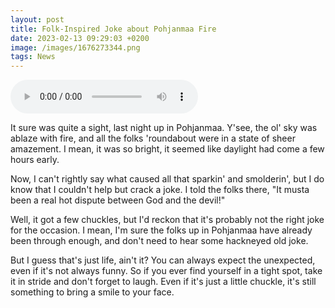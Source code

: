 ```yaml
--- 
layout: post 
title: Folk-Inspired Joke about Pohjanmaa Fire
date: 2023-02-13 09:29:03 +0200 
image: /images/1676273344.png
tags: News 
--- 
```


<audio controls>
        <source src="/audios/1676273344.mp3" type="audio/mpeg">
        Your browser does not support the audio element.
      </audio>

It sure was quite a sight, last night up in Pohjanmaa. Y'see, the ol' sky was ablaze with fire, and all the folks 'roundabout were in a state of sheer amazement. I mean, it was so bright, it seemed like daylight had come a few hours early. 
 


Now, I can't rightly say what caused all that sparkin' and smolderin', but I do know that I couldn't help but crack a joke. I told the folks there, "It musta been a real hot dispute between God and the devil!" 
 


Well, it got a few chuckles, but I'd reckon that it's probably not the right joke for the occasion. I mean, I'm sure the folks up in Pohjanmaa have already been through enough, and don't need to hear some hackneyed old joke. 
 


But I guess that's just life, ain't it? You can always expect the unexpected, even if it's not always funny. So if you ever find yourself in a tight spot, take it in stride and don't forget to laugh. Even if it's just a little chuckle, it's still something to bring a smile to your face.